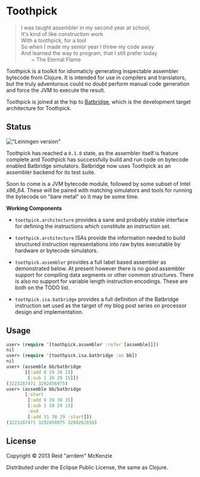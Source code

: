 # Toothpick

> I was taught assembler in my second year at school,<br>
> It's kind of like construction work<br>
> With a toothpick, for a tool<br>
> So when I made my senior year I threw my code away<br>
> And learned the way to program, that I still prefer today<br>
> &nbsp;&nbsp;&nbsp;&nbsp;&nbsp;&nbsp; ~ The Eternal Flame

Toothpick is a toolkit for idiomaticly generating inspectable assembler bytecode
from Clojure. It is intended for use in compilers and translators, but the truly
adventurous could no doubt perform manual code generation and force the JVM to
execute the result.

Toothpick is joined at the hip to
[Batbridge](https://github.com/arrdem/batbridge), which is the development
target architecture for Toothpick.

## Status

!["Leiningen version"](https://clojars.org/me.arrdem/toothpick/latest-version.svg)

Toothpick has reached a `0.1.0` state, as the assembler itself is
feature complete and Toothpick has successfully build and run code on
bytecode enabled Batbridge simulators. Batbridge now uses Toothpick as
an assembler backend for its test suite.

Soon to come is a JVM bytecode module, followed by some subset of Intel
x86_64. These will be paired with matching simulators and tools for running the
bytecode on "bare metal" so it may be some time.

**Working Components**

 - `toothpick.architecture` provides a sane and probably stable
   interface for defining the instructions which constitute an
   instruction set.
   
 - `toothpick.architecture` ISAs provide the information needed to
   build structured instruction representations into raw bytes
   executable by hardware or bytecode simulators.

 - `toothpick.assembler` provides a full label based assembler as
   demonstrated below. At present however there is no good assembler
   support for compiling data segments or other common
   structures. There is also no support for variable length
   instruction encodings. These are both on the TODO list.
   
 - `toothpick.isa.batbridge` provides a full definition of the
   Batbridge instruction set used as the target of my blog post series
   on processor design and implementation.

## Usage

```Clojure
user> (require '[toothpick.assembler :refer [assemble]]])
nil
user> (require '[toothpick.isa.batbridge :as bb])
nil
user> (assemble bb/batbridge
       [[:add 0 29 30 15]
	    [:sub 1 30 29 15]])
(3223187471 3292456975)
user> (assemble bb/batbridge
       [:start
	    [:add 0 29 30 15]
		[:sub 1 30 29 15]
		:end
		[:add 31 30 29 :start]])
(3223187471 3292456975 3288262656)
```

## License

Copyright © 2013 Reid "arrdem" McKenzie

Distributed under the Eclipse Public License, the same as Clojure.
